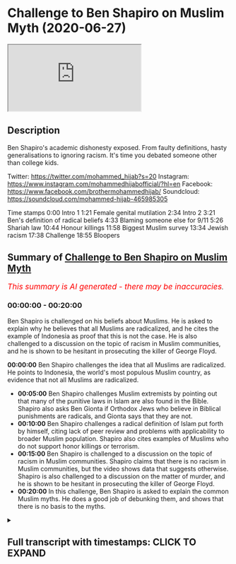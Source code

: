# Challenge to Ben Shapiro on Muslim Myth (2020-06-27)

<iframe loading='lazy' src='https://www.youtube.com/embed/88CwPZAssIQ'></iframe>

## Description

Ben Shapiro's academic dishonesty exposed. From faulty definitions, hasty generalisations to ignoring racism. It's time you debated someone other than college kids. 

Twitter: https://twitter.com/mohammed_hijab?s=20
Instagram: https://www.instagram.com/mohammedhijabofficial/?hl=en
Facebook: https://www.facebook.com/brothermohammedhijab/
Soundcloud: https://soundcloud.com/mohammed-hijab-465985305

Time stamps 
0:00 Intro 1
1:21 Female genital mutilation
2:34 Intro 2
3:21 Ben's definition of radical beliefs
4:33 Blaming someone else for 9/11
5:26 Shariah law
10:44 Honour killings
11:58 Biggest Muslim survey
13:34 Jewish racism 
17:38 Challenge
18:55 Bloopers

## Summary of [Challenge to Ben Shapiro on Muslim Myth](https://www.youtube.com/watch?v=88CwPZAssIQ)


*<span style="color:red; font-size:125%">This summary is AI generated - there may be inaccuracies</span>. [](/)*

### <a onclick="modifyYTiframeseektime('0')">00:00:00</a> - <a onclick="modifyYTiframeseektime('1200')">00:20:00</a>

Ben Shapiro is challenged on his beliefs about Muslims. He is asked to explain why he believes that all Muslims are radicalized, and he cites the example of Indonesia as proof that this is not the case. He is also challenged to a discussion on the topic of racism in Muslim communities, and he is shown to be hesitant in prosecuting the killer of George Floyd.

**<a onclick="modifyYTiframeseektime('0')">00:00:00</a>**  Ben Shapiro challenges the idea that all Muslims are radicalized. He points to Indonesia, the world's most populous Muslim country, as evidence that not all Muslims are radicalized.
* **<a onclick="modifyYTiframeseektime('300')">00:05:00</a>**  Ben Shapiro challenges Muslim extremists by pointing out that many of the punitive laws in Islam are also found in the Bible. Shapiro also asks Ben Gionta if Orthodox Jews who believe in Biblical punishments are radicals, and Gionta says that they are not.
* **<a onclick="modifyYTiframeseektime('600')">00:10:00</a>** Ben Shapiro challenges a radical definition of Islam put forth by himself, citing lack of peer review and problems with applicability to broader Muslim population. Shapiro also cites examples of Muslims who do not support honor killings or terrorism.
* **<a onclick="modifyYTiframeseektime('900')">00:15:00</a>**  Ben Shapiro is challenged to a discussion on the topic of racism in Muslim communities. Shapiro claims that there is no racism in Muslim communities, but the video shows data that suggests otherwise. Shapiro is also challenged to a discussion on the matter of murder, and he is shown to be hesitant in prosecuting the killer of George Floyd.
* **<a onclick="modifyYTiframeseektime('1200')">00:20:00</a>** In this challenge, Ben Shapiro is asked to explain the common Muslim myths. He does a good job of debunking them, and shows that there is no basis to the myths.

<details><summary><h2>Full transcript with timestamps: CLICK TO EXPAND</h2></summary>

<a onclick="modifyYTiframeseektime('0')">0:00:00</a> yes a challenging you pigeon hearted  
<a onclick="modifyYTiframeseektime('3')">0:00:03</a> pusillanimous weasel academic weasel  
<a onclick="modifyYTiframeseektime('6')">0:00:06</a> fraud so I've always wanted to reply to  
<a onclick="modifyYTiframeseektime('14')">0:00:14</a> this video this video that ben shapiro  
<a onclick="modifyYTiframeseektime('16')">0:00:16</a> he put forward this video where he is  
<a onclick="modifyYTiframeseektime('18')">0:00:18</a> talking about islam and muslims and he's  
<a onclick="modifyYTiframeseektime('21')">0:00:21</a> trying to represent muslims in a certain  
<a onclick="modifyYTiframeseektime('24')">0:00:24</a> way he hastily generalizes in a really  
<a onclick="modifyYTiframeseektime('27')">0:00:27</a> unacquainted are with this kind of hasty  
<a onclick="modifyYTiframeseektime('33')">0:00:33</a> generalization but before we do so let's  
<a onclick="modifyYTiframeseektime('35')">0:00:35</a> take a look at actually some of the  
<a onclick="modifyYTiframeseektime('37')">0:00:37</a> claims that he's making first of all as  
<a onclick="modifyYTiframeseektime('40')">0:00:40</a> we can see in this video he speaks about  
<a onclick="modifyYTiframeseektime('42')">0:00:42</a> the Old Testament and the New Testament  
<a onclick="modifyYTiframeseektime('43')">0:00:43</a> and when he speaks about people who  
<a onclick="modifyYTiframeseektime('46')">0:00:46</a> believe in these things he acknowledges  
<a onclick="modifyYTiframeseektime('48')">0:00:48</a> that there are violent passages he says  
<a onclick="modifyYTiframeseektime('50')">0:00:50</a> in those books why he says there's  
<a onclick="modifyYTiframeseektime('52')">0:00:52</a> plenty of violent material in the Old  
<a onclick="modifyYTiframeseektime('54')">0:00:54</a> and New Testaments hey I'm an Orthodox  
<a onclick="modifyYTiframeseektime('55')">0:00:55</a> Jew I read the Old Testament a lot but  
<a onclick="modifyYTiframeseektime('57')">0:00:57</a> believers in those particular texts are  
<a onclick="modifyYTiframeseektime('59')">0:00:59</a> not currently ramming airliners into  
<a onclick="modifyYTiframeseektime('60')">0:01:00</a> towers or beheading journalists or  
<a onclick="modifyYTiframeseektime('63')">0:01:03</a> mutilating female genitalia  
<a onclick="modifyYTiframeseektime('64')">0:01:04</a> so why mention these examples is it  
<a onclick="modifyYTiframeseektime('66')">0:01:06</a> because you're trying to otherwise or  
<a onclick="modifyYTiframeseektime('68')">0:01:08</a> associate Muslims with particular acts  
<a onclick="modifyYTiframeseektime('70')">0:01:10</a> it's clear here that those three  
<a onclick="modifyYTiframeseektime('73')">0:01:13</a> examples are carefully chosen by  
<a onclick="modifyYTiframeseektime('75')">0:01:15</a> yourself and actually funny enough nor  
<a onclick="modifyYTiframeseektime('78')">0:01:18</a> even generalizable to Muslims let's take  
<a onclick="modifyYTiframeseektime('80')">0:01:20</a> your third example for example you talk  
<a onclick="modifyYTiframeseektime('82')">0:01:22</a> about female genital mutilation well  
<a onclick="modifyYTiframeseektime('84')">0:01:24</a> there is no evidence whatsoever that  
<a onclick="modifyYTiframeseektime('85')">0:01:25</a> most only Muslim countries practice this  
<a onclick="modifyYTiframeseektime('88')">0:01:28</a> act for example with the OPA is East  
<a onclick="modifyYTiframeseektime('90')">0:01:30</a> Africa many of those populations are  
<a onclick="modifyYTiframeseektime('92')">0:01:32</a> majority Christian populations yet the  
<a onclick="modifyYTiframeseektime('95')">0:01:35</a> act is very much or the practice of  
<a onclick="modifyYTiframeseektime('98')">0:01:38</a> female genital mutilation is very much  
<a onclick="modifyYTiframeseektime('100')">0:01:40</a> rampant in fact one of the books I've  
<a onclick="modifyYTiframeseektime('102')">0:01:42</a> written called fifth wave feminism I  
<a onclick="modifyYTiframeseektime('103')">0:01:43</a> dedicate an entire chapter on these  
<a onclick="modifyYTiframeseektime('106')">0:01:46</a> kinds of Acts our practices and how  
<a onclick="modifyYTiframeseektime('108')">0:01:48</a> they're committed in in the Western  
<a onclick="modifyYTiframeseektime('112')">0:01:52</a> world like for example if you look at  
<a onclick="modifyYTiframeseektime('113')">0:01:53</a> the WH old definition of what is in fact  
<a onclick="modifyYTiframeseektime('116')">0:01:56</a> considered female genital mutilation it  
<a onclick="modifyYTiframeseektime('119')">0:01:59</a> would be things like a labiaplasty why  
<a onclick="modifyYTiframeseektime('121')">0:02:01</a> is that not concerned and by the way  
<a onclick="modifyYTiframeseektime('123')">0:02:03</a> labiaplasty and clitoridectomy z' these  
<a onclick="modifyYTiframeseektime('126')">0:02:06</a> kinds of things are done right here in  
<a onclick="modifyYTiframeseektime('129')">0:02:09</a> the West and they're done at an alarming  
<a onclick="modifyYTiframeseektime('131')">0:02:11</a> rate more so than  
<a onclick="modifyYTiframeseektime('133')">0:02:13</a> any other place in the world so why is  
<a onclick="modifyYTiframeseektime('135')">0:02:15</a> that not referred to as female genital  
<a onclick="modifyYTiframeseektime('137')">0:02:17</a> mutilation and has that got anything to  
<a onclick="modifyYTiframeseektime('138')">0:02:18</a> do with Muslims no it's got nothing to  
<a onclick="modifyYTiframeseektime('140')">0:02:20</a> do with Muslims even that pacings pacing  
<a onclick="modifyYTiframeseektime('143')">0:02:23</a> of vagina is referred to as a kind of  
<a onclick="modifyYTiframeseektime('146')">0:02:26</a> mutilation by the w-h-o standard if we  
<a onclick="modifyYTiframeseektime('149')">0:02:29</a> take once again that measure what would  
<a onclick="modifyYTiframeseektime('151')">0:02:31</a> we say that that happens more in the  
<a onclick="modifyYTiframeseektime('153')">0:02:33</a> West or does that happen more in these  
<a onclick="modifyYTiframeseektime('154')">0:02:34</a> so once again I think you're trying to  
<a onclick="modifyYTiframeseektime('157')">0:02:37</a> create an image you're trying to create  
<a onclick="modifyYTiframeseektime('159')">0:02:39</a> a picture of a peculiar Muslim right and  
<a onclick="modifyYTiframeseektime('163')">0:02:43</a> it's a very failed image because when we  
<a onclick="modifyYTiframeseektime('166')">0:02:46</a> fact check some of the stuff that you're  
<a onclick="modifyYTiframeseektime('168')">0:02:48</a> saying quickly right as we're gonna find  
<a onclick="modifyYTiframeseektime('171')">0:02:51</a> out when we go through this one by one  
<a onclick="modifyYTiframeseektime('173')">0:02:53</a> bit by bit piece by piece then  
<a onclick="modifyYTiframeseektime('176')">0:02:56</a> everything like a stack of cards breaks  
<a onclick="modifyYTiframeseektime('180')">0:03:00</a> down in front of your very face let's  
<a onclick="modifyYTiframeseektime('182')">0:03:02</a> take a look at the next thing that you  
<a onclick="modifyYTiframeseektime('183')">0:03:03</a> say so you say that and this is so  
<a onclick="modifyYTiframeseektime('188')">0:03:08</a> important because you run with this okay  
<a onclick="modifyYTiframeseektime('190')">0:03:10</a> and in fact I would go as far as to say  
<a onclick="modifyYTiframeseektime('192')">0:03:12</a> is the majority of your video is based  
<a onclick="modifyYTiframeseektime('195')">0:03:15</a> on this faulty and unrecognized  
<a onclick="modifyYTiframeseektime('198')">0:03:18</a> definition which you don't even do a  
<a onclick="modifyYTiframeseektime('200')">0:03:20</a> good job in defining radical beliefs are  
<a onclick="modifyYTiframeseektime('202')">0:03:22</a> a lot broader than terrorists and  
<a onclick="modifyYTiframeseektime('203')">0:03:23</a> anybody who argues otherwise is being  
<a onclick="modifyYTiframeseektime('205')">0:03:25</a> naive or foolish or disingenuous but  
<a onclick="modifyYTiframeseektime('207')">0:03:27</a> defining what radical beliefs are not is  
<a onclick="modifyYTiframeseektime('210')">0:03:30</a> not defining what they are so by saying  
<a onclick="modifyYTiframeseektime('213')">0:03:33</a> radical beliefs are much wider than  
<a onclick="modifyYTiframeseektime('215')">0:03:35</a> terrorism what you're free to do as  
<a onclick="modifyYTiframeseektime('218')">0:03:38</a> we're gonna see in this video is  
<a onclick="modifyYTiframeseektime('219')">0:03:39</a> basically define a multiplicity of  
<a onclick="modifyYTiframeseektime('222')">0:03:42</a> things all radical beliefs but why  
<a onclick="modifyYTiframeseektime('225')">0:03:45</a> should we accept your chosen definition  
<a onclick="modifyYTiframeseektime('228')">0:03:48</a> in fact in the literature in the  
<a onclick="modifyYTiframeseektime('230')">0:03:50</a> political science literature when we  
<a onclick="modifyYTiframeseektime('231')">0:03:51</a> read the works of action or Pape or sage  
<a onclick="modifyYTiframeseektime('234')">0:03:54</a> men or any other they don't agree with  
<a onclick="modifyYTiframeseektime('236')">0:03:56</a> you in terms of that definition when we  
<a onclick="modifyYTiframeseektime('238')">0:03:58</a> talk about the process of radicalization  
<a onclick="modifyYTiframeseektime('240')">0:04:00</a> we're not talking about someone who for  
<a onclick="modifyYTiframeseektime('243')">0:04:03</a> example is we're gonna come to see with  
<a onclick="modifyYTiframeseektime('244')">0:04:04</a> your with your kind of pseudo  
<a onclick="modifyYTiframeseektime('247')">0:04:07</a> definitions that believes in or an acts  
<a onclick="modifyYTiframeseektime('251')">0:04:11</a> kind of Sharia law who agrees with this  
<a onclick="modifyYTiframeseektime('253')">0:04:13</a> definition it's not something which is  
<a onclick="modifyYTiframeseektime('255')">0:04:15</a> unanimous in the literature by any means  
<a onclick="modifyYTiframeseektime('257')">0:04:17</a> so you start with this faulty definition  
<a onclick="modifyYTiframeseektime('259')">0:04:19</a> and then you proceed in a way which  
<a onclick="modifyYTiframeseektime('262')">0:04:22</a> builds your faulty castle or your  
<a onclick="modifyYTiframeseektime('266')">0:04:26</a> Gosselaar on a thin air you building an  
<a onclick="modifyYTiframeseektime('268')">0:04:28</a> argument on a faulty premise and that's  
<a onclick="modifyYTiframeseektime('271')">0:04:31</a> what we're gonna expose today Indonesia  
<a onclick="modifyYTiframeseektime('274')">0:04:34</a> is the world's most populous Muslim  
<a onclick="modifyYTiframeseektime('275')">0:04:35</a> country it's got almost 205 million  
<a onclick="modifyYTiframeseektime('277')">0:04:37</a> Muslims living there and 70 percent  
<a onclick="modifyYTiframeseektime('279')">0:04:39</a> blamed the United States Israel or  
<a onclick="modifyYTiframeseektime('281')">0:04:41</a> somebody else for 9/11 so you make that  
<a onclick="modifyYTiframeseektime('283')">0:04:43</a> calculation it's about 143 million  
<a onclick="modifyYTiframeseektime('285')">0:04:45</a> people who are radicalized you scared  
<a onclick="modifyYTiframeseektime('288')">0:04:48</a> yet you know we're just getting started  
<a onclick="modifyYTiframeseektime('289')">0:04:49</a> so if it's true that someone who blames  
<a onclick="modifyYTiframeseektime('293')">0:04:53</a> the u.s. Israel or someone else for 9/11  
<a onclick="modifyYTiframeseektime('295')">0:04:55</a> is a radical as you're alluding to here  
<a onclick="modifyYTiframeseektime('300')">0:05:00</a> or you're kind to trying to suggest here  
<a onclick="modifyYTiframeseektime('301')">0:05:01</a> then all of those families who are whose  
<a onclick="modifyYTiframeseektime('305')">0:05:05</a> family member was killed on 9/11 who are  
<a onclick="modifyYTiframeseektime('310')">0:05:10</a> part of the truth movements in the  
<a onclick="modifyYTiframeseektime('311')">0:05:11</a> United States and all those kind of  
<a onclick="modifyYTiframeseektime('313')">0:05:13</a> things are you willing to come out and  
<a onclick="modifyYTiframeseektime('314')">0:05:14</a> say that they're radicals as well well  
<a onclick="modifyYTiframeseektime('316')">0:05:16</a> in fact you'd have to do that come out  
<a onclick="modifyYTiframeseektime('318')">0:05:18</a> and say that they are radicals those  
<a onclick="modifyYTiframeseektime('320')">0:05:20</a> people in America part of the truth  
<a onclick="modifyYTiframeseektime('323')">0:05:23</a> movements that they're all radicals if  
<a onclick="modifyYTiframeseektime('325')">0:05:25</a> that's what your definition entails  
<a onclick="modifyYTiframeseektime('326')">0:05:26</a> Bangladesh another 82% want Sharia to be  
<a onclick="modifyYTiframeseektime('329')">0:05:29</a> the official law of the country hey  
<a onclick="modifyYTiframeseektime('331')">0:05:31</a> Egypt 80 million Muslims according to  
<a onclick="modifyYTiframeseektime('333')">0:05:33</a> that same 2009 poll it showed that 65%  
<a onclick="modifyYTiframeseektime('336')">0:05:36</a> were on strict Sharia law in every  
<a onclick="modifyYTiframeseektime('337')">0:05:37</a> Islamic country the second aspects  
<a onclick="modifyYTiframeseektime('340')">0:05:40</a> strict support for Sharia law so I want  
<a onclick="modifyYTiframeseektime('342')">0:05:42</a> to know what exactly about Sharia law do  
<a onclick="modifyYTiframeseektime('345')">0:05:45</a> you think make someone a radical because  
<a onclick="modifyYTiframeseektime('347')">0:05:47</a> if you're saying Sharia law makes  
<a onclick="modifyYTiframeseektime('350')">0:05:50</a> someone a radical what exactly now I am  
<a onclick="modifyYTiframeseektime('354')">0:05:54</a> gonna assume that you're gonna say the  
<a onclick="modifyYTiframeseektime('356')">0:05:56</a> punitive laws because that's the most  
<a onclick="modifyYTiframeseektime('358')">0:05:58</a> controversial aspect of Sharia law now I  
<a onclick="modifyYTiframeseektime('361')">0:06:01</a> want you to answer me a question if  
<a onclick="modifyYTiframeseektime('364')">0:06:04</a> people believe the punitive and penal  
<a onclick="modifyYTiframeseektime('367')">0:06:07</a> laws of Islam and that makes them a  
<a onclick="modifyYTiframeseektime('369')">0:06:09</a> radical then what you say of Orthodox  
<a onclick="modifyYTiframeseektime('372')">0:06:12</a> Jews who read Exodus chapter 20 who read  
<a onclick="modifyYTiframeseektime('376')">0:06:16</a> Leviticus chapter 20 who read first  
<a onclick="modifyYTiframeseektime('379')">0:06:19</a> Samuels 15/3 and you can check those  
<a onclick="modifyYTiframeseektime('382')">0:06:22</a> references in your own time in The Book  
<a onclick="modifyYTiframeseektime('384')">0:06:24</a> of Numbers chapter 30 verse 8 check him  
<a onclick="modifyYTiframeseektime('386')">0:06:26</a> to check those number those reference  
<a onclick="modifyYTiframeseektime('387')">0:06:27</a> Gionta what about those individuals who  
<a onclick="modifyYTiframeseektime('389')">0:06:29</a> believe in those things they believe in  
<a onclick="modifyYTiframeseektime('391')">0:06:31</a> the capital punishment for murder for  
<a onclick="modifyYTiframeseektime('393')">0:06:33</a> adultery for in fact let me tell you Ben  
<a onclick="modifyYTiframeseektime('395')">0:06:35</a> let me tell you something Ben let me  
<a onclick="modifyYTiframeseektime('398')">0:06:38</a> tell you something Ben listen to me a  
<a onclick="modifyYTiframeseektime('399')">0:06:39</a> look at me  
<a onclick="modifyYTiframeseektime('400')">0:06:40</a> I am willing to say that all of the  
<a onclick="modifyYTiframeseektime('402')">0:06:42</a> punitive laws that are mentioned  
<a onclick="modifyYTiframeseektime('404')">0:06:44</a> classically in the text the primary text  
<a onclick="modifyYTiframeseektime('407')">0:06:47</a> of Islam and subsequently mentioned by  
<a onclick="modifyYTiframeseektime('410')">0:06:50</a> medieval scholars for example in  
<a onclick="modifyYTiframeseektime('411')">0:06:51</a> classical Jews potential texts they also  
<a onclick="modifyYTiframeseektime('414')">0:06:54</a> mentioned more severely yes more  
<a onclick="modifyYTiframeseektime('418')">0:06:58</a> severely in the halacha  
<a onclick="modifyYTiframeseektime('419')">0:06:59</a> texts of the Jewish Orthodox Jews so can  
<a onclick="modifyYTiframeseektime('423')">0:07:03</a> you now say that they are radicals all  
<a onclick="modifyYTiframeseektime('425')">0:07:05</a> of those Orthodox Jews who believe word  
<a onclick="modifyYTiframeseektime('427')">0:07:07</a> for word letter for letter the the  
<a onclick="modifyYTiframeseektime('432')">0:07:12</a> biblical discourse as it relates to  
<a onclick="modifyYTiframeseektime('434')">0:07:14</a> Penal goes you would probably come back  
<a onclick="modifyYTiframeseektime('435')">0:07:15</a> and say what hold on that's why it says  
<a onclick="modifyYTiframeseektime('438')">0:07:18</a> in the book but in terms of  
<a onclick="modifyYTiframeseektime('440')">0:07:20</a> implementation there's a difference and  
<a onclick="modifyYTiframeseektime('443')">0:07:23</a> we say the same thing we're not going  
<a onclick="modifyYTiframeseektime('444')">0:07:24</a> around saying well let's go cut  
<a onclick="modifyYTiframeseektime('446')">0:07:26</a> everyone's hands off and go and do these  
<a onclick="modifyYTiframeseektime('448')">0:07:28</a> things which are penal laws these things  
<a onclick="modifyYTiframeseektime('450')">0:07:30</a> as we know have a complex discussion or  
<a onclick="modifyYTiframeseektime('453')">0:07:33</a> how they are implemented but in the  
<a onclick="modifyYTiframeseektime('455')">0:07:35</a> modern world we're not saying let's go  
<a onclick="modifyYTiframeseektime('456')">0:07:36</a> and do a killing spree or do a murder  
<a onclick="modifyYTiframeseektime('459')">0:07:39</a> this and capital punishments know where  
<a onclick="modifyYTiframeseektime('461')">0:07:41</a> there's a complex discussion Muslim  
<a onclick="modifyYTiframeseektime('463')">0:07:43</a> scholars are having it just like Jewish  
<a onclick="modifyYTiframeseektime('465')">0:07:45</a> scholars are having it and there's a  
<a onclick="modifyYTiframeseektime('467')">0:07:47</a> spectrum of different opinion how  
<a onclick="modifyYTiframeseektime('469')">0:07:49</a> implementation can be done if it is at  
<a onclick="modifyYTiframeseektime('471')">0:07:51</a> all done in Muslim lands so if this  
<a onclick="modifyYTiframeseektime('474')">0:07:54</a> makes Muslims radicals and surely it  
<a onclick="modifyYTiframeseektime('477')">0:07:57</a> should be able to make Orthodox Jews  
<a onclick="modifyYTiframeseektime('479')">0:07:59</a> radicals as well because I say this  
<a onclick="modifyYTiframeseektime('481')">0:08:01</a> again almost all of the punitive laws  
<a onclick="modifyYTiframeseektime('483')">0:08:03</a> almost all of the penal laws are  
<a onclick="modifyYTiframeseektime('487')">0:08:07</a> iterated in the Old Testament almost all  
<a onclick="modifyYTiframeseektime('490')">0:08:10</a> of in fact more of them are there more  
<a onclick="modifyYTiframeseektime('493')">0:08:13</a> of their mother so that's what you tried  
<a onclick="modifyYTiframeseektime('496')">0:08:16</a> to skip in the beginning of the video  
<a onclick="modifyYTiframeseektime('497')">0:08:17</a> didn't you try to weasel from that one  
<a onclick="modifyYTiframeseektime('500')">0:08:20</a> try to scramble from that one try to  
<a onclick="modifyYTiframeseektime('502')">0:08:22</a> squirm from that one try to run away  
<a onclick="modifyYTiframeseektime('503')">0:08:23</a> from that one oh this violent passages  
<a onclick="modifyYTiframeseektime('506')">0:08:26</a> in the Old Testament do you not think  
<a onclick="modifyYTiframeseektime('508')">0:08:28</a> that some of these individuals who  
<a onclick="modifyYTiframeseektime('510')">0:08:30</a> believe in those violent passages maybe  
<a onclick="modifyYTiframeseektime('512')">0:08:32</a> could have a propensity to be inspired  
<a onclick="modifyYTiframeseektime('516')">0:08:36</a> as they were historically  
<a onclick="modifyYTiframeseektime('518')">0:08:38</a> contemporaneously to do any acts of  
<a onclick="modifyYTiframeseektime('520')">0:08:40</a> violence like the Ergun who killed 91  
<a onclick="modifyYTiframeseektime('523')">0:08:43</a> individuals innocent individuals in the  
<a onclick="modifyYTiframeseektime('525')">0:08:45</a> kingdom Solomon hotel who were a Jewish  
<a onclick="modifyYTiframeseektime('528')">0:08:48</a> terrorist group yes who then became  
<a onclick="modifyYTiframeseektime('532')">0:08:52</a> basically the guy  
<a onclick="modifyYTiframeseektime('534')">0:08:54</a> for intents and purposes the Luke it  
<a onclick="modifyYTiframeseektime('536')">0:08:56</a> party is now an extension from this  
<a onclick="modifyYTiframeseektime('539')">0:08:59</a> terrorist organization now you keep  
<a onclick="modifyYTiframeseektime('540')">0:09:00</a> mentioning who sama bin Laden in your in  
<a onclick="modifyYTiframeseektime('543')">0:09:03</a> your in your video and almost seventy  
<a onclick="modifyYTiframeseektime('546')">0:09:06</a> percent said that they had positive or  
<a onclick="modifyYTiframeseektime('547')">0:09:07</a> mixed feelings about bin Laden I imagine  
<a onclick="modifyYTiframeseektime('550')">0:09:10</a> begin who was who wrote this book called  
<a onclick="modifyYTiframeseektime('553')">0:09:13</a> the revolt he himself became the Prime  
<a onclick="modifyYTiframeseektime('556')">0:09:16</a> Minister of Israel now if that is the  
<a onclick="modifyYTiframeseektime('559')">0:09:19</a> case now you imagine after Osama bin  
<a onclick="modifyYTiframeseektime('561')">0:09:21</a> Laden has committed all of his attacks  
<a onclick="modifyYTiframeseektime('564')">0:09:24</a> he becomes the prime minister of some  
<a onclick="modifyYTiframeseektime('566')">0:09:26</a> country and he has an allied  
<a onclick="modifyYTiframeseektime('568')">0:09:28</a> relationship with the West so don't  
<a onclick="modifyYTiframeseektime('570')">0:09:30</a> don't please don't throw stones when you  
<a onclick="modifyYTiframeseektime('572')">0:09:32</a> live in the Glass House do you not know  
<a onclick="modifyYTiframeseektime('573')">0:09:33</a> your history and you not know your  
<a onclick="modifyYTiframeseektime('575')">0:09:35</a> religious book you claim you're an  
<a onclick="modifyYTiframeseektime('577')">0:09:37</a> Orthodox Jew but what exactly are you  
<a onclick="modifyYTiframeseektime('580')">0:09:40</a> advocating in terms of belief Nigeria  
<a onclick="modifyYTiframeseektime('584')">0:09:44</a> seventy five point seven million Muslims  
<a onclick="modifyYTiframeseektime('586')">0:09:46</a> live there 71% favor Sharia law that's  
<a onclick="modifyYTiframeseektime('589')">0:09:49</a> fifty three point seven million people  
<a onclick="modifyYTiframeseektime('590')">0:09:50</a> Iran seventy four point eight million  
<a onclick="modifyYTiframeseektime('593')">0:09:53</a> Muslims eighty three percent favor  
<a onclick="modifyYTiframeseektime('595')">0:09:55</a> implementation of Sharia law as of last  
<a onclick="modifyYTiframeseektime('597')">0:09:57</a> year so this is what he doesn't throw  
<a onclick="modifyYTiframeseektime('598')">0:09:58</a> the video he looks at all the countries  
<a onclick="modifyYTiframeseektime('600')">0:10:00</a> that believe in a strict go the majority  
<a onclick="modifyYTiframeseektime('602')">0:10:02</a> population believing the strict  
<a onclick="modifyYTiframeseektime('603')">0:10:03</a> compliance to Sharia law and he labels  
<a onclick="modifyYTiframeseektime('606')">0:10:06</a> them as radical but of course he  
<a onclick="modifyYTiframeseektime('608')">0:10:08</a> wouldn't have the same attitude to  
<a onclick="modifyYTiframeseektime('610')">0:10:10</a> Orthodox Jews who believe in very  
<a onclick="modifyYTiframeseektime('612')">0:10:12</a> similar things so I want to know first  
<a onclick="modifyYTiframeseektime('616')">0:10:16</a> of all who peer reviewed your definition  
<a onclick="modifyYTiframeseektime('618')">0:10:18</a> of radicalism who peer reviewed it  
<a onclick="modifyYTiframeseektime('620')">0:10:20</a> because when I was looking in the  
<a onclick="modifyYTiframeseektime('621')">0:10:21</a> academic literature I didn't find your  
<a onclick="modifyYTiframeseektime('624')">0:10:24</a> pseudo definition of radicalism it  
<a onclick="modifyYTiframeseektime('626')">0:10:26</a> doesn't actually exist number two why  
<a onclick="modifyYTiframeseektime('631')">0:10:31</a> are you not applying the same standards  
<a onclick="modifyYTiframeseektime('633')">0:10:33</a> on the Orthodox Jewish community if  
<a onclick="modifyYTiframeseektime('635')">0:10:35</a> that's what radicalism entails so it  
<a onclick="modifyYTiframeseektime('638')">0:10:38</a> seems like your presupposition is a  
<a onclick="modifyYTiframeseektime('639')">0:10:39</a> false one and therefore your  
<a onclick="modifyYTiframeseektime('641')">0:10:41</a> understanding is a problematic one  
<a onclick="modifyYTiframeseektime('643')">0:10:43</a> Bangladesh and two thirds said honor  
<a onclick="modifyYTiframeseektime('646')">0:10:46</a> killings of women can sometimes be  
<a onclick="modifyYTiframeseektime('649')">0:10:49</a> justified honor killings I looked at Pew  
<a onclick="modifyYTiframeseektime('651')">0:10:51</a> Research to see exactly what they're  
<a onclick="modifyYTiframeseektime('653')">0:10:53</a> talking about and what in fact they're  
<a onclick="modifyYTiframeseektime('654')">0:10:54</a> talking about in fact let me give you an  
<a onclick="modifyYTiframeseektime('656')">0:10:56</a> example  
<a onclick="modifyYTiframeseektime('657')">0:10:57</a> Indonesia says males it has Iran  
<a onclick="modifyYTiframeseektime('661')">0:11:01</a> achilles honor killing section talks  
<a onclick="modifyYTiframeseektime('662')">0:11:02</a> about the capital punishment for a  
<a onclick="modifyYTiframeseektime('663')">0:11:03</a> certain crime it says males for example  
<a onclick="modifyYTiframeseektime('666')">0:11:06</a> eight  
<a onclick="modifyYTiframeseektime('667')">0:11:07</a> 2% believed that they would be eligible  
<a onclick="modifyYTiframeseektime('670')">0:11:10</a> for honor killings and also 82% of  
<a onclick="modifyYTiframeseektime('672')">0:11:12</a> female so it's exactly the same it's not  
<a onclick="modifyYTiframeseektime('674')">0:11:14</a> a female specific issue you're saying  
<a onclick="modifyYTiframeseektime('676')">0:11:16</a> they believe in female honor killings  
<a onclick="modifyYTiframeseektime('677')">0:11:17</a> but if you look at the biggest  
<a onclick="modifyYTiframeseektime('679')">0:11:19</a> population of Muslims in the world  
<a onclick="modifyYTiframeseektime('680')">0:11:20</a> Indonesia as an example but many of them  
<a onclick="modifyYTiframeseektime('682')">0:11:22</a> are the same those who believe in such  
<a onclick="modifyYTiframeseektime('684')">0:11:24</a> capital punishments usually believe in  
<a onclick="modifyYTiframeseektime('686')">0:11:26</a> it for both sexes now what are we  
<a onclick="modifyYTiframeseektime('688')">0:11:28</a> talking about when they say this are  
<a onclick="modifyYTiframeseektime('689')">0:11:29</a> they're talking about something which is  
<a onclick="modifyYTiframeseektime('691')">0:11:31</a> judicial it's a capital punishment for a  
<a onclick="modifyYTiframeseektime('694')">0:11:34</a> certain certain kind of crime or are we  
<a onclick="modifyYTiframeseektime('698')">0:11:38</a> talking about vigilantism oh and these  
<a onclick="modifyYTiframeseektime('701')">0:11:41</a> are very important you want says you  
<a onclick="modifyYTiframeseektime('702')">0:11:42</a> can't just skip by themselves they  
<a onclick="modifyYTiframeseektime('704')">0:11:44</a> believe in honor killings for women but  
<a onclick="modifyYTiframeseektime('706')">0:11:46</a> do they believe in I mean look at  
<a onclick="modifyYTiframeseektime('707')">0:11:47</a> Indonesia I believe 82% of them but even  
<a onclick="modifyYTiframeseektime('709')">0:11:49</a> honor killing for so-called Allah caliph  
<a onclick="modifyYTiframeseektime('710')">0:11:50</a> over but also for men so what are  
<a onclick="modifyYTiframeseektime('712')">0:11:52</a> they're talking about when they say this  
<a onclick="modifyYTiframeseektime('713')">0:11:53</a> and do they all mean the same thing when  
<a onclick="modifyYTiframeseektime('715')">0:11:55</a> they say these things these are nuances  
<a onclick="modifyYTiframeseektime('717')">0:11:57</a> which are very important so there's a  
<a onclick="modifyYTiframeseektime('718')">0:11:58</a> book called what a billion Muslims think  
<a onclick="modifyYTiframeseektime('721')">0:12:01</a> okay and there's a survey of 50,000  
<a onclick="modifyYTiframeseektime('723')">0:12:03</a> people Muslim people across I don't know  
<a onclick="modifyYTiframeseektime('725')">0:12:05</a> how many countries John Esposito and  
<a onclick="modifyYTiframeseektime('728')">0:12:08</a> Allium or more ga'head were part of this  
<a onclick="modifyYTiframeseektime('730')">0:12:10</a> this project and when we look at the  
<a onclick="modifyYTiframeseektime('732')">0:12:12</a> amount of Muslims who actually believe  
<a onclick="modifyYTiframeseektime('735')">0:12:15</a> in terrorism and killing innocent people  
<a onclick="modifyYTiframeseektime('738')">0:12:18</a> and civilians and stuff you will find  
<a onclick="modifyYTiframeseektime('741')">0:12:21</a> this a marginal number if you look at  
<a onclick="modifyYTiframeseektime('742')">0:12:22</a> page 97 to 98 of the book in the high  
<a onclick="modifyYTiframeseektime('745')">0:12:25</a> 90s of people then the percentage of  
<a onclick="modifyYTiframeseektime('748')">0:12:28</a> high 90% believe that that is a  
<a onclick="modifyYTiframeseektime('750')">0:12:30</a> despicable crime and horrendous and so  
<a onclick="modifyYTiframeseektime('751')">0:12:31</a> on and so forth now we know you have to  
<a onclick="modifyYTiframeseektime('753')">0:12:33</a> remember something the Muslim  
<a onclick="modifyYTiframeseektime('755')">0:12:35</a> communities like 1.8 billion now in 2020  
<a onclick="modifyYTiframeseektime('758')">0:12:38</a> the Jewish community is not even 1% of  
<a onclick="modifyYTiframeseektime('761')">0:12:41</a> that so it's not like for like I'm  
<a onclick="modifyYTiframeseektime('762')">0:12:42</a> afraid if even 1% of the Muslim  
<a onclick="modifyYTiframeseektime('767')">0:12:47</a> community becomes radicalized in a  
<a onclick="modifyYTiframeseektime('770')">0:12:50</a> properly definitional sense in a violent  
<a onclick="modifyYTiframeseektime('772')">0:12:52</a> sense it will have massive ramifications  
<a onclick="modifyYTiframeseektime('775')">0:12:55</a> it's true and we do have a problem to  
<a onclick="modifyYTiframeseektime('777')">0:12:57</a> deal with we're not denying this as the  
<a onclick="modifyYTiframeseektime('779')">0:12:59</a> Muslim community we have to talk about  
<a onclick="modifyYTiframeseektime('781')">0:13:01</a> these things about the tech feeding  
<a onclick="modifyYTiframeseektime('783')">0:13:03</a> movements about those radical movements  
<a onclick="modifyYTiframeseektime('784')">0:13:04</a> about those repugnant movement the  
<a onclick="modifyYTiframeseektime('787')">0:13:07</a> monstrous crimes that they commit and  
<a onclick="modifyYTiframeseektime('788')">0:13:08</a> how to theologically remedy what they're  
<a onclick="modifyYTiframeseektime('790')">0:13:10</a> doing politically remedy what they're  
<a onclick="modifyYTiframeseektime('791')">0:13:11</a> doing and ideologically remedy what  
<a onclick="modifyYTiframeseektime('793')">0:13:13</a> they're doing but it's not fair for  
<a onclick="modifyYTiframeseektime('796')">0:13:16</a> someone like you to come up and  
<a onclick="modifyYTiframeseektime('798')">0:13:18</a> misrepresent an entire  
<a onclick="modifyYTiframeseektime('799')">0:13:19</a> people religious community by hastily  
<a onclick="modifyYTiframeseektime('803')">0:13:23</a> generalizing and giving false  
<a onclick="modifyYTiframeseektime('805')">0:13:25</a> definitions and not applying the same  
<a onclick="modifyYTiframeseektime('808')">0:13:28</a> standards of radicalization to one group  
<a onclick="modifyYTiframeseektime('811')">0:13:31</a> of people rather than others I want to  
<a onclick="modifyYTiframeseektime('814')">0:13:34</a> tell you something yes I've got  
<a onclick="modifyYTiframeseektime('815')">0:13:35</a> something in my hand this is an  
<a onclick="modifyYTiframeseektime('816')">0:13:36</a> unpublished paper that I wrote back in  
<a onclick="modifyYTiframeseektime('818')">0:13:38</a> 2014 when I was doing one of my post  
<a onclick="modifyYTiframeseektime('821')">0:13:41</a> graduates in fact I was in the Leo Beck  
<a onclick="modifyYTiframeseektime('823')">0:13:43</a> Institute which is a situation such as  
<a onclick="modifyYTiframeseektime('826')">0:13:46</a> you probably more you should know let me  
<a onclick="modifyYTiframeseektime('829')">0:13:49</a> tell you something I was doing work to  
<a onclick="modifyYTiframeseektime('831')">0:13:51</a> see the extent of Jewish racism and in  
<a onclick="modifyYTiframeseektime('834')">0:13:54</a> fact I might publish this because when I  
<a onclick="modifyYTiframeseektime('836')">0:13:56</a> went on the Peace Index website it seems  
<a onclick="modifyYTiframeseektime('838')">0:13:58</a> to me that they're not working anymore  
<a onclick="modifyYTiframeseektime('840')">0:14:00</a> but this was one of the most robust  
<a onclick="modifyYTiframeseektime('843')">0:14:03</a> organizations that are teaming up with  
<a onclick="modifyYTiframeseektime('845')">0:14:05</a> Tel Aviv University  
<a onclick="modifyYTiframeseektime('846')">0:14:06</a> I remember referencing them now in this  
<a onclick="modifyYTiframeseektime('849')">0:14:09</a> and I was looking at the extent of the  
<a onclick="modifyYTiframeseektime('852')">0:14:12</a> problem of racism in the Jewish  
<a onclick="modifyYTiframeseektime('854')">0:14:14</a> community not look at this I want to  
<a onclick="modifyYTiframeseektime('857')">0:14:17</a> show you something yes I want you to  
<a onclick="modifyYTiframeseektime('859')">0:14:19</a> know something look at the amount of  
<a onclick="modifyYTiframeseektime('860')">0:14:20</a> racism you have in in the in the Jewish  
<a onclick="modifyYTiframeseektime('864')">0:14:24</a> come in the Israeli Jewish community  
<a onclick="modifyYTiframeseektime('866')">0:14:26</a> according to Peace Index survey  
<a onclick="modifyYTiframeseektime('868')">0:14:28</a> conducted in 2012 some sixty five point  
<a onclick="modifyYTiframeseektime('871')">0:14:31</a> two percent of Israeli Jews were either  
<a onclick="modifyYTiframeseektime('874')">0:14:34</a> moderately or greatly disturbed that  
<a onclick="modifyYTiframeseektime('877')">0:14:37</a> they were there were foreign workers who  
<a onclick="modifyYTiframeseektime('879')">0:14:39</a> came from countries like Sudan and  
<a onclick="modifyYTiframeseektime('881')">0:14:41</a> Eritrea so we're talking about greatly  
<a onclick="modifyYTiframeseektime('884')">0:14:44</a> 40.5% that they had foreign neighbors  
<a onclick="modifyYTiframeseektime('889')">0:14:49</a> who came from Eritrea Sudan and Eritrea  
<a onclick="modifyYTiframeseektime('890')">0:14:50</a> in particular three black countries as  
<a onclick="modifyYTiframeseektime('893')">0:14:53</a> you know now I've never seen you come  
<a onclick="modifyYTiframeseektime('896')">0:14:56</a> out and talk about the clear racism in  
<a onclick="modifyYTiframeseektime('901')">0:15:01</a> Israel all we've do all we've seen with  
<a onclick="modifyYTiframeseektime('905')">0:15:05</a> you is you attacking the black rights  
<a onclick="modifyYTiframeseektime('907')">0:15:07</a> movement all but all black rights matter  
<a onclick="modifyYTiframeseektime('911')">0:15:11</a> movement but we don't haven't seen from  
<a onclick="modifyYTiframeseektime('913')">0:15:13</a> your attack any Jewish anti black  
<a onclick="modifyYTiframeseektime('916')">0:15:16</a> sentiments which we can see here with  
<a onclick="modifyYTiframeseektime('918')">0:15:18</a> this survey data or the survey data is  
<a onclick="modifyYTiframeseektime('921')">0:15:21</a> quite rampant same likewise as we know  
<a onclick="modifyYTiframeseektime('925')">0:15:25</a> with your own comment your anti-arab  
<a onclick="modifyYTiframeseektime('926')">0:15:26</a> comment when you're saying that Jews  
<a onclick="modifyYTiframeseektime('928')">0:15:28</a> like to build things and Arabs like to  
<a onclick="modifyYTiframeseektime('930')">0:15:30</a> bomb crap or something like this when  
<a onclick="modifyYTiframeseektime('932')">0:15:32</a> you learn and  
<a onclick="modifyYTiframeseektime('933')">0:15:33</a> Neels show 50% of Jews would not live in  
<a onclick="modifyYTiframeseektime('938')">0:15:38</a> the same building as Arabs and the  
<a onclick="modifyYTiframeseektime('940')">0:15:40</a> number fifty percent said they would  
<a onclick="modifyYTiframeseektime('942')">0:15:42</a> they would encourage their Arab  
<a onclick="modifyYTiframeseektime('943')">0:15:43</a> neighbors to emigrate to another land  
<a onclick="modifyYTiframeseektime('945')">0:15:45</a> what kind of numbers are these what kind  
<a onclick="modifyYTiframeseektime('948')">0:15:48</a> of things are these well I don't see is  
<a onclick="modifyYTiframeseektime('950')">0:15:50</a> that radicalism I won't ask a question  
<a onclick="modifyYTiframeseektime('952')">0:15:52</a> actually is that racism is can we say  
<a onclick="modifyYTiframeseektime('954')">0:15:54</a> that the majority based on the states  
<a onclick="modifyYTiframeseektime('957')">0:15:57</a> are here which conveniently the website  
<a onclick="modifyYTiframeseektime('959')">0:15:59</a> has sought it's not working right now  
<a onclick="modifyYTiframeseektime('961')">0:16:01</a> the Peace Index website because people  
<a onclick="modifyYTiframeseektime('962')">0:16:02</a> are using it like me to prove certain  
<a onclick="modifyYTiframeseektime('965')">0:16:05</a> things or to make sound claims but can I  
<a onclick="modifyYTiframeseektime('967')">0:16:07</a> say I've got this don't worry so but  
<a onclick="modifyYTiframeseektime('971')">0:16:11</a> it's all I have all I've taken  
<a onclick="modifyYTiframeseektime('972')">0:16:12</a> screenshots and I'm gonna show it to you  
<a onclick="modifyYTiframeseektime('974')">0:16:14</a> right now but when I say when I say this  
<a onclick="modifyYTiframeseektime('977')">0:16:17</a> can we say can we generalize the the  
<a onclick="modifyYTiframeseektime('979')">0:16:19</a> Jewish community in Israel Iser a racist  
<a onclick="modifyYTiframeseektime('981')">0:16:21</a> community by large and if this is  
<a onclick="modifyYTiframeseektime('984')">0:16:24</a> something we can say why don't you start  
<a onclick="modifyYTiframeseektime('985')">0:16:25</a> doing work against this using your  
<a onclick="modifyYTiframeseektime('987')">0:16:27</a> platform using your social media  
<a onclick="modifyYTiframeseektime('990')">0:16:30</a> influence instead of continually  
<a onclick="modifyYTiframeseektime('992')">0:16:32</a> attacking black people black people  
<a onclick="modifyYTiframeseektime('993')">0:16:33</a> black people or but the Blackfriars way  
<a onclick="modifyYTiframeseektime('995')">0:16:35</a> you don't want to admit even that the  
<a onclick="modifyYTiframeseektime('998')">0:16:38</a> guy who killed George Floyd was doing so  
<a onclick="modifyYTiframeseektime('1000')">0:16:40</a> for racial reasons and you are at one  
<a onclick="modifyYTiframeseektime('1002')">0:16:42</a> point hesitant on the fact that I should  
<a onclick="modifyYTiframeseektime('1004')">0:16:44</a> he be  
<a onclick="modifyYTiframeseektime('1004')">0:16:44</a> should he be prosecuted or not for  
<a onclick="modifyYTiframeseektime('1006')">0:16:46</a> murder you were questioning this at one  
<a onclick="modifyYTiframeseektime('1009')">0:16:49</a> point I'm not sure if you've changed  
<a onclick="modifyYTiframeseektime('1010')">0:16:50</a> your mind  
<a onclick="modifyYTiframeseektime('1010')">0:16:50</a> but do you I want ask a genuine question  
<a onclick="modifyYTiframeseektime('1013')">0:16:53</a> I mean are you affected by this kind of  
<a onclick="modifyYTiframeseektime('1015')">0:16:55</a> thing because you're yourself came up  
<a onclick="modifyYTiframeseektime('1017')">0:16:57</a> with racist rhetoric so why not be open  
<a onclick="modifyYTiframeseektime('1020')">0:17:00</a> and honest if we're going to be academic  
<a onclick="modifyYTiframeseektime('1022')">0:17:02</a> about these things and we're going to be  
<a onclick="modifyYTiframeseektime('1023')">0:17:03</a> open and honest yes we have a problem  
<a onclick="modifyYTiframeseektime('1024')">0:17:04</a> with in Muslim communities but not all  
<a onclick="modifyYTiframeseektime('1026')">0:17:06</a> Muslim communities are the same we're  
<a onclick="modifyYTiframeseektime('1028')">0:17:08</a> talking about like you said 50 countries  
<a onclick="modifyYTiframeseektime('1030')">0:17:10</a> with Muslim majority populations we're  
<a onclick="modifyYTiframeseektime('1032')">0:17:12</a> talking about according to Pew that you  
<a onclick="modifyYTiframeseektime('1034')">0:17:14</a> like to read to quote a religious  
<a onclick="modifyYTiframeseektime('1037')">0:17:17</a> population that in the end of the  
<a onclick="modifyYTiframeseektime('1038')">0:17:18</a> century will amount to one third of the  
<a onclick="modifyYTiframeseektime('1040')">0:17:20</a> world's population and you want to  
<a onclick="modifyYTiframeseektime('1042')">0:17:22</a> generalize those that's one third one  
<a onclick="modifyYTiframeseektime('1044')">0:17:24</a> out of every three you can't even  
<a onclick="modifyYTiframeseektime('1046')">0:17:26</a> compare them with Jewish people they're  
<a onclick="modifyYTiframeseektime('1047')">0:17:27</a> like what thirty million people  
<a onclick="modifyYTiframeseektime('1049')">0:17:29</a> worldwide there's more people in Morocco  
<a onclick="modifyYTiframeseektime('1052')">0:17:32</a> than there are Jews in the world  
<a onclick="modifyYTiframeseektime('1053')">0:17:33</a> so I mean please please be fair so the  
<a onclick="modifyYTiframeseektime('1058')">0:17:38</a> reason why you only want to deal with  
<a onclick="modifyYTiframeseektime('1061')">0:17:41</a> college students young ones untrained  
<a onclick="modifyYTiframeseektime('1064')">0:17:44</a> ones little ones  
<a onclick="modifyYTiframeseektime('1066')">0:17:46</a> weak ones in uneven situations and  
<a onclick="modifyYTiframeseektime('1071')">0:17:51</a> settings is because your apostle animus  
<a onclick="modifyYTiframeseektime('1075')">0:17:55</a> what did you say says you're a  
<a onclick="modifyYTiframeseektime('1078')">0:17:58</a> pusillanimous timorous pusillanimous  
<a onclick="modifyYTiframeseektime('1081')">0:18:01</a> ultra krappa Darien dilettante and you  
<a onclick="modifyYTiframeseektime('1085')">0:18:05</a> don't want to face someone who can put  
<a onclick="modifyYTiframeseektime('1087')">0:18:07</a> you in your place  
<a onclick="modifyYTiframeseektime('1088')">0:18:08</a> yes I challenge you you pigeon hearted  
<a onclick="modifyYTiframeseektime('1092')">0:18:12</a> pusillanimous weasel academic weasel  
<a onclick="modifyYTiframeseektime('1095')">0:18:15</a> fraud you're a fraud you're a fraud and  
<a onclick="modifyYTiframeseektime('1101')">0:18:21</a> I put you in your place I know you think  
<a onclick="modifyYTiframeseektime('1103')">0:18:23</a> damn this guy's I was hoping I'll get  
<a onclick="modifyYTiframeseektime('1106')">0:18:26</a> away with it if it wasn't for those  
<a onclick="modifyYTiframeseektime('1108')">0:18:28</a> meddling kids you know what you're  
<a onclick="modifyYTiframeseektime('1115')">0:18:35</a> finished finished you're finished you're  
<a onclick="modifyYTiframeseektime('1121')">0:18:41</a> finished and you wouldn't come in death  
<a onclick="modifyYTiframeseektime('1124')">0:18:44</a> even be in the same proximity as me and  
<a onclick="modifyYTiframeseektime('1127')">0:18:47</a> I know you know that and that's all I  
<a onclick="modifyYTiframeseektime('1129')">0:18:49</a> have to say on the matter  
<a onclick="modifyYTiframeseektime('1131')">0:18:51</a> Salam aleikum wa rahmatullah hear what I  
<a onclick="modifyYTiframeseektime('1133')">0:18:53</a> get  
<a onclick="modifyYTiframeseektime('1137')">0:18:57</a> now having now that we've dealt with  
<a onclick="modifyYTiframeseektime('1139')">0:18:59</a> this of the pusillanimous kind a  
<a onclick="modifyYTiframeseektime('1148')">0:19:08</a> challenge you to a discussion on those  
<a onclick="modifyYTiframeseektime('1151')">0:19:11</a> matters you see even though even this I  
<a onclick="modifyYTiframeseektime('1157')">0:19:17</a> challenge the pusillanimous yes I  
<a onclick="modifyYTiframeseektime('1173')">0:19:33</a> challenge you you pusillanimous  
<a onclick="modifyYTiframeseektime('1181')">0:19:41</a> I know you're shivering  
<a onclick="modifyYTiframeseektime('1191')">0:19:51</a> pigeon hearted pusillanimous of the  
<a onclick="modifyYTiframeseektime('1194')">0:19:54</a> third degree  
<a onclick="modifyYTiframeseektime('1206')">0:20:06</a> you  
</details>